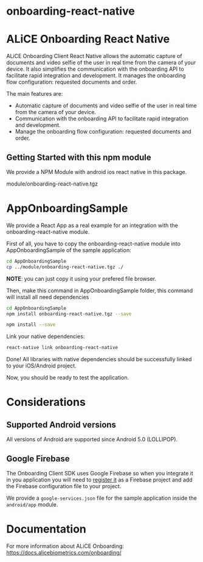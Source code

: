 # onboarding-react-native

ALiCE Onboarding React Native 
=============================

ALiCE Onboarding Client React Native allows the automatic capture of documents and video selfie of the user in real time from the camera of your device. It also simplifies the communication with the onboarding API to facilitate rapid integration and development. It manages the onboarding flow configuration: requested documents and order.

The main features are:

- Automatic capture of documents and video selfie of the user in real time from the camera of your device.
- Communication with the onboarding API to facilitate rapid integration and development.
- Manage the onboarding flow configuration: requested documents and order.


Getting Started with this npm module
-------------------------------------


We provide a NPM Module with android ios react native in this package. 


module/onboarding-react-native.tgz


# AppOnboardingSample

We provide a React App as a real example for an integration with the onboarding-react-native module.


First of all, you have to copy the onboarding-react-native module into AppOnboardingSample of the sample application:

```bash
cd AppOnboardingSample
cp ../module/onboarding-react-native.tgz ./
```

**NOTE**: you can just copy it using your prefered file browser.


Then, make this command in AppOnboardingSample folder, this command will install all need dependencies

```bash
cd AppOnboardingSample
npm install onboarding-react-native.tgz --save
```

```bash
npm install --save
```

Link your native dependencies:

```bash
react-native link onboarding-react-native
```

Done! All libraries with native dependencies should be successfully linked to your iOS/Android project.


Now, you should be ready to test the application.


# Considerations


## Supported Android versions

All versions of Android are supported since Android 5.0 (LOLLIPOP).


## Google Firebase

The Onboarding Client SDK uses Google Firebase so when you integrate it in you application you will need to [register it](https://firebase.google.com/docs/android/setup) as a Firebase project and add the Firebase configuration file to your project.

We provide a `google-services.json` file for the sample application inside the `android/app` module.



# Documentation

For more information about ALiCE Onboarding:  https://docs.alicebiometrics.com/onboarding/